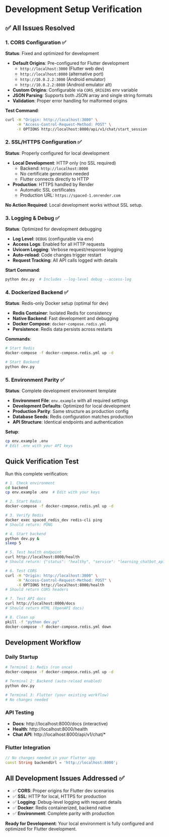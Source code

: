 # Development Setup Verification

## ✅ All Issues Resolved

### 1. CORS Configuration ✅
**Status**: Fixed and optimized for development

- **Default Origins**: Pre-configured for Flutter development
  - `http://localhost:3000` (Flutter web dev)
  - `http://localhost:8080` (alternative port)
  - `http://10.0.2.2:3000` (Android emulator)
  - `http://10.0.2.2:8080` (Android emulator alt)
- **Custom Origins**: Configurable via `CORS_ORIGINS` env variable
- **JSON Parsing**: Supports both JSON array and single string formats
- **Validation**: Proper error handling for malformed origins

**Test Command**:
```bash
curl -H "Origin: http://localhost:3000" \
     -H "Access-Control-Request-Method: POST" \
     -X OPTIONS http://localhost:8000/api/v1/chat/start_session
```

### 2. SSL/HTTPS Configuration ✅
**Status**: Properly configured for local development

- **Local Development**: HTTP only (no SSL required)
  - Backend: `http://localhost:8000`
  - No certificate generation needed
  - Flutter connects directly to HTTP
- **Production**: HTTPS handled by Render
  - Automatic SSL certificates
  - Production URL: `https://spaced-1.onrender.com`

**No Action Required**: Local development works without SSL setup.

### 3. Logging & Debug ✅
**Status**: Optimized for development debugging

- **Log Level**: `DEBUG` (configurable via env)
- **Access Logs**: Enabled for all HTTP requests
- **Uvicorn Logging**: Verbose request/response logging
- **Auto-reload**: Code changes trigger restart
- **Request Tracking**: All API calls logged with details

**Start Command**:
```bash
python dev.py  # Includes --log-level debug --access-log
```

### 4. Dockerized Backend ✅
**Status**: Redis-only Docker setup (optimal for dev)

- **Redis Container**: Isolated Redis for consistency
- **Native Backend**: Fast development and debugging
- **Docker Compose**: `docker-compose.redis.yml`
- **Persistence**: Redis data persists across restarts

**Commands**:
```bash
# Start Redis
docker-compose -f docker-compose.redis.yml up -d

# Start Backend
python dev.py
```

### 5. Environment Parity ✅
**Status**: Complete development environment template

- **Environment File**: `env.example` with all required settings
- **Development Defaults**: Optimized for local development
- **Production Parity**: Same structure as production config
- **Database Seeds**: Redis configuration matches production
- **API Structure**: Identical endpoints and authentication

**Setup**:
```bash
cp env.example .env
# Edit .env with your API keys
```

## Quick Verification Test

Run this complete verification:

```bash
# 1. Check environment
cd backend
cp env.example .env  # Edit with your keys

# 2. Start Redis
docker-compose -f docker-compose.redis.yml up -d

# 3. Verify Redis
docker exec spaced_redis_dev redis-cli ping
# Should return: PONG

# 4. Start backend
python dev.py &
sleep 5

# 5. Test health endpoint
curl http://localhost:8000/health
# Should return: {"status": "healthy", "service": "learning_chatbot_api"}

# 6. Test CORS
curl -H "Origin: http://localhost:3000" \
     -H "Access-Control-Request-Method: POST" \
     -X OPTIONS http://localhost:8000/health
# Should return CORS headers

# 7. Test API docs
curl http://localhost:8000/docs
# Should return HTML (OpenAPI docs)

# 8. Clean up
pkill -f "python dev.py"
docker-compose -f docker-compose.redis.yml down
```

## Development Workflow

### Daily Startup
```bash
# Terminal 1: Redis (run once)
docker-compose -f docker-compose.redis.yml up -d

# Terminal 2: Backend (auto-reload enabled)
python dev.py

# Terminal 3: Flutter (your existing workflow)
# No changes needed
```

### API Testing
- **Docs**: http://localhost:8000/docs (interactive)
- **Health**: http://localhost:8000/health
- **Chat API**: http://localhost:8000/api/v1/chat/*

### Flutter Integration
```dart
// No changes needed in your Flutter app
const String backendUrl = 'http://localhost:8000';
```

## All Development Issues Addressed ✅

- ✅ **CORS**: Proper origins for Flutter dev scenarios
- ✅ **SSL**: HTTP for local, HTTPS for production  
- ✅ **Logging**: Debug-level logging with request details
- ✅ **Docker**: Redis containerized, backend native
- ✅ **Environment**: Complete parity with production

**Ready for Development**: Your local environment is fully configured and optimized for Flutter development. 